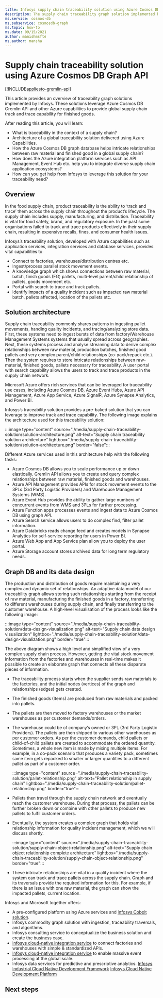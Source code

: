 ```yaml
---
title: Infosys supply chain traceability solution using Azure Cosmos DB Graph API
description: The supply chain traceability graph solution implemented by Infosys leverages the Azure Cosmos DB Gremlin API and other Azure services. It provides global supply chain track and trace capability for finished goods.
ms.service: cosmos-db
ms.subservice: cosmosdb-graph
ms.topic: how-to
ms.date: 09/15/2021
author: manishmsfte
ms.author: mansha
---
```


# Supply chain traceability solution using Azure Cosmos DB Graph API

[!INCLUDE[appliesto-gremlin-api](../includes/appliesto-gremlin-api.md)]

This article provides an overview of traceability graph solutions implemented by Infosys. These solutions leverage Azure Cosmos DB Gremlin API and other Azure capabilities to provide global supply chain track and trace capability for finished goods.

After reading this article, you will learn:

* What is traceability in the context of a supply chain?
* Architecture of a global traceability solution delivered using Azure Capabilities.  
* How the Azure Cosmos DB graph database helps intricate relationships between raw material and finished good in a global supply chain?
* How does the Azure integration platform services such as API Management, Event Hub etc. help you to integrate diverse supply chain application ecosystems?
* How can you get help from Infosys to leverage this solution for your traceability need?

## Overview

In the food supply chain, product traceability is the ability to ‘track and trace’ them across the supply chain throughout the product’s lifecycle. The supply chain includes supply, manufacturing, and distribution. Traceability is vital for food safety, brand, and regulatory exposure. In the past some organisations failed to track and trace products effectively in their supply chain, resulting in expensive recalls, fines, and consumer health issues.

Infosys’s traceability solution, developed with Azure capabilities such as application services, integration services and database services, provides vital capabilities to:

* Connect to factories, warehouses/distribution centres etc.
* Ingest/process parallel stock movement events.
* A knowledge graph which shows connections between raw material, batch, finish goods (FG) pallets, multi-level parent/child relationship of pallets, goods movement etc.
* Portal with search to trace and track pallets.
* Identify impacts of a quality incident such as impacted raw material batch, pallets affected, location of the pallets etc.

## Solution architecture

Supply chain traceability commonly shares patterns in ingesting pallet movements, handing quality incidents, and tracing/analyzing store data. First, these systems need to ingest bursts of data from factory/Warehouse Management Systems systems that usually spread across geographies. Next, these systems process and analyse streaming data to derive complex relationships between raw material, production batches, finished good pallets and very complex parent/child relationships (co-pack/repack etc.). Then the system requires to store intricate relationships between raw-material, finished goods, pallets necessary for traceability. A user portal with search capability allows the users to track and trace products in the supply chain network.

Microsoft Azure offers rich services that can be leveraged for traceability use cases, including Azure Cosmos DB, Azure Event Hubs, Azure API Management, Azure App Service, Azure SignalR, Azure Synapse Analytics, and Power BI.

Infosys’s traceability solution provides a pre-baked solution that you can leverage to improve track and trace capability. The following image explains the architecture used for this traceability solution:

:::image type="content" source="./media/supply-chain-traceability-solution/solution-architecture.png" alt-text="Supply chain traceability solution architecture" lightbox="./media/supply-chain-traceability-solution/solution-architecture.png" border="false":::

Different Azure services used in this architecture help with the following tasks:

* Azure Cosmos DB allows you to scale performance up or down elastically. Gremlin API allows you to create and query complex relationships between raw material, finished goods and warehouses.
* Azure API Management provides APIs for stock movement events to the 3PLs (3rd Party Logistic Providers) and Warehouse Management Systems (WMS).  
* Azure Event Hub provides the ability to gather large numbers of concurrent events from WMS and 3PLs for further processing.
* Azure Function apps processes events and ingest data to Azure Cosmos DB using graph API.
* Azure Search service allows users to do complex find, filter pallet information.
* Azure Databricks reads change feed and creates models in Synapse Analytics for self-service reporting for users in Power BI.
* Azure Web App and App Service plan allow you to deploy the user portal.
* Azure Storage account stores archived data for long term regulatory needs.

## Graph DB and its data design

The production and distribution of goods require maintaining a very complex and dynamic set of relationships.  An adaptive data model of our traceability graph allows storing such relationships starting from the receipt of raw material, manufacturing the finished goods in a factory, transferring to different warehouses during supply chain, and finally transferring to the customer warehouse. A high-level visualisation of the process looks like the following image:

:::image type="content" source="./media/supply-chain-traceability-solution/data-design-visualization.png" alt-text="Supply chain data design visualization" lightbox="./media/supply-chain-traceability-solution/data-design-visualization.png" border="true":::

The above diagram shows a high level and simplified view of a very complex supply chain process. However, getting the vital stock movement information from the factories and warehouses in real-time makes it possible to create an elaborate graph that connects all these disparate pieces of information.

* The traceability process starts when the supplier sends raw materials to the factories, and the initial nodes (vertices) of the graph and relationships (edges) gets created.

* The finished goods (Items) are produced from raw materials and packed into pallets.

* The pallets are then moved to factory warehouses or the market warehouses as per customer demands/orders.

* The warehouse could be of company’s owned or 3PL (3rd Party Logistic Providers). The pallets are then shipped to various other warehouses as per customer orders. As per the customer demands, child pallets or child-of-child pallets are created to accommodate the ordered quantity. Sometimes, a whole new item is made by mixing multiple items. For example, in a co-pack scenario that produces a variety pack, sometimes same item gets repacked to smaller or larger quantities to a different pallet as part of a customer order.

  :::image type="content" source="./media/supply-chain-traceability-solution/pallet-relationship.png" alt-text="Pallet relationship in supply chain" lightbox="./media/supply-chain-traceability-solution/pallet-relationship.png" border="true":::

* Pallets then travel through the supply chain network and eventually reach the customer warehouse. During that process, the pallets can be further broken down or combine with other pallets to produce new pallets to fulfil customer orders.

* Eventually, the system creates a complex graph that holds vital relationship information for quality incident management, which we will discuss shortly.

  :::image type="content" source="./media/supply-chain-traceability-solution/supply-chain-object-relationship.png" alt-text="Supply chain object relationship complete architecture" lightbox="./media/supply-chain-traceability-solution/supply-chain-object-relationship.png" border="true":::

* These intricate relationships are vital in a quality incident where the system can track and trace pallets across the supply chain. Graph and its traversals provide the required information for this. For example, if there is an issue with one raw material, the graph can show the impacted pallets, current location.

Infosys and Microsoft together offers:

* A pre-configured platform using Azure services and [Infosys Cobolt solution](https://www.infosys.com/services/cloud-cobalt/).  
* Infosys commodity graph solution with ingestion, traceability traversals, and algorithms.
* Infosys consulting service to conceptualize the business solution and create the business case.
* [Infosys cloud-native integration service](https://azuremarketplace.microsoft.com/marketplace/apps/infosysltd.infosys-integrate-for-azure) to connect factories and warehouses with simple & standardized APIs.
* [Infosys cloud-native integration service](https://azuremarketplace.microsoft.com/en-in/marketplace/apps/infosysltd.infosys-integrate-for-azure) to enable massive event processing at the global scale.
* Infosys data services for predictive and prescriptive analytics.
[Infosys Industrial Cloud Native Development Framework](https://azuremarketplace.microsoft.com/en-in/marketplace/apps/infosysltd.infosys-industrializing-cloud-native-dev)
[Infosys Cloud Native Development Platform](https://www.infosys.com/services/open-source/offerings/cloud-native-development.html)

## Next steps

